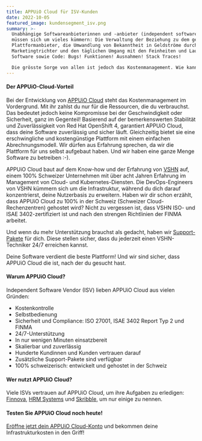 ```yaml
---
title: APPUiO Cloud für ISV-Kunden
date: 2022-10-05
featured_image: kundensegment_isv.png
summary: >-
  Unabhängige Softwareanbieterinnen und -anbieter (independent software vendors)
  müssen sich um vieles kümmern: Die Verwaltung der Beziehung zu dem gewählten
  Plattformanbieter, die Umwandlung von Bekanntheit in Geldströme durch einen
  Marketingtrichter und den täglichen Umgang mit den Feinheiten und Launen von
  Software sowie Code: Bugs! Funktionen! Ausnahmen! Stack Traces!

  Die grösste Sorge von allen ist jedoch das Kostenmanagement. Wie kannst du und dein Unternehmen sicherstellen, dass die Cloud-Investition euch nicht in den Bankrott treibt?
---
```

#### Der APPUiO-Cloud-Vorteil

Bei der Entwicklung von [APPUiO Cloud](https://www.appuio.ch/offering/cloud/) steht das Kostenmanagement im Vordergrund. Mit ihr zahlst du nur für die Ressourcen, die du verbrauchst. Das bedeutet jedoch keine Kompromisse bei der Geschwindigkeit oder Sicherheit, ganz im Gegenteil! Basierend auf der bemerkenswerten Stabilität und Zuverlässigkeit von Red Hat OpenShift 4, garantiert APPUiO Cloud, dass deine Software zuverlässig und sicher läuft. Gleichzeitig bietet sie eine erschwingliche und kostengünstige Plattform mit einem einfachen Abrechnungsmodell. Wir dürfen aus Erfahrung sprechen, da wir die Plattform für uns selbst aufgebaut haben. Und wir haben eine ganze Menge Software zu betreiben :-).

APPUiO Cloud baut auf dem Know-how und der Erfahrung von [VSHN](https://www.vshn.ch/) auf, einem 100% Schweizer Unternehmen mit über acht Jahren Erfahrung im Management von Cloud- und Kubernetes-Diensten. Die DevOps-Engineers von VSHN kümmern sich um die Infrastruktur, während du dich darauf konzentrierst, deine Nutzerbasis zu erweitern. Haben wir dir schon erzählt, dass APPUiO Cloud zu 100% in der Schweiz (Schweizer Cloud-Rechenzentren) gehostet wird? Nicht zu vergessen ist, dass VSHN ISO- und ISAE 3402-zertifiziert ist und nach den strengen Richtlinien der FINMA arbeitet.

Und wenn du mehr Unterstützung brauchst als gedacht, haben wir [Support-Pakete](https://products.docs.vshn.ch/products/appuio/cloud/support_packages.html) für dich. Diese stellen sicher, dass du jederzeit einen VSHN-Techniker 24/7 erreichen kannst.

Deine Software verdient die beste Plattform! Und wir sind sicher, dass APPUiO Cloud die ist, nach der du gesucht hast.

#### Warum APPUiO Cloud?

Independent Software Vendor (ISV) lieben APPUiO Cloud aus vielen Gründen:

* Kostenkontrolle
* Selbstbedienung
* Sicherheit und Compliance: ISO 27001, ISAE 3402 Report Typ 2 und FINMA
* 24/7-Unterstützung
* In nur wenigen Minuten einsatzbereit
* Skalierbar und zuverlässig
* Hunderte Kundinnen und Kunden vertrauen darauf
* Zusätzliche Support-Pakete sind verfügbar
* 100% schweizerisch: entwickelt und gehostet in der Schweiz

#### Wer nutzt APPUiO Cloud?

Viele ISVs vertrauen auf APPUiO Cloud, um ihre Aufgaben zu erledigen: [Finnova](https://www.vshn.ch/success-stories/finnova/), [HRM Systems](https://www.vshn.ch/en/success-stories/hrm-systems/) und [Skribble](https://www.vshn.ch/en/success-stories/skribble/), um nur einige zu nennen. 

#### Testen Sie APPUiO Cloud noch heute!

[Eröffne jetzt dein APPUiO Cloud-Konto](https://appuio.cloud/register) und bekommen deine Infrastrukturkosten in den Griff!